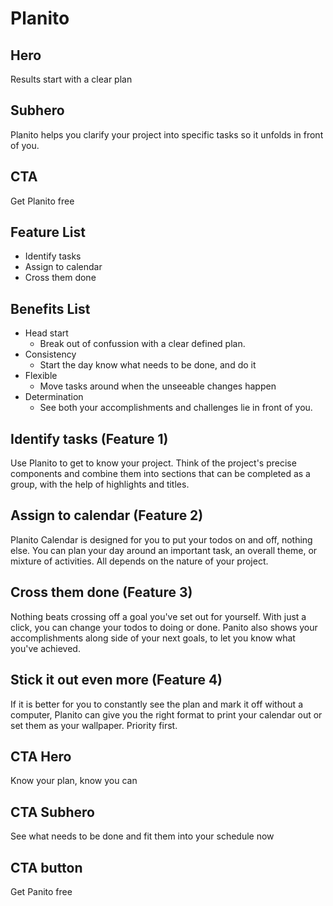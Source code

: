 # Planito

## Hero
Results start with a clear plan

## Subhero
Planito helps you clarify your project into specific tasks so it unfolds in front of you.

## CTA
Get Planito free

## Feature List
- Identify tasks
- Assign to calendar
- Cross them done

## Benefits List
- Head start
    - Break out of confussion with a clear defined plan.
- Consistency
    - Start the day know what needs to be done, and do it
- Flexible
    - Move tasks around when the unseeable changes happen
- Determination
    - See both your accomplishments and challenges lie in front of you.

## Identify tasks (Feature 1)
Use Planito to get to know your project. Think of the project's precise components and combine them into sections that can be completed as a group, with the help of highlights and titles. 

## Assign to calendar (Feature 2)
Planito Calendar is designed for you to put your todos on and off, nothing else. You can plan your day around an important task, an overall theme, or mixture of activities. All depends on the nature of your project.

## Cross them done (Feature 3)
Nothing beats crossing off a goal you've set out for yourself. With just a click, you can change your todos to doing or done. Panito also shows your accomplishments along side of your next goals, to let you know what you've achieved.

## Stick it out even more  (Feature 4)
If it is better for you to constantly see the plan and mark it off without a computer, Planito can give you the right format to print your calendar out or set them as your wallpaper. Priority first.

## CTA Hero
Know your plan, know you can 

## CTA Subhero
See what needs to be done and fit them into your schedule now

## CTA button
Get Panito free
